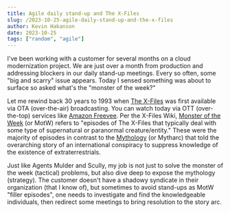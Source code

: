 ```yaml
---
title: Agile daily stand-up and The X-Files
slug: /2023-10-25-agile-daily-stand-up-and-the-x-files
author: Kevin Hakanson
date: 2023-10-25
tags: ["random", "agile"]
---
```


I've been working with a customer for several months on a cloud modernization project.  We are just over a month from production and addressing blockers in our daily stand-up meetings.  Every so often, some "big and scarry" issue appears.  Today I sensed something was about to surface so asked what's the "monster of the week?"

Let me rewind back 30 years to 1993 when [The X-Files](https://www.imdb.com/title/tt0106179/) was first available via OTA (over-the-air) broadcasting.  You can watch today via OTT (over-the-top) services like [Amazon Freevee](https://www.amazon.com/gp/video/splash/freevee_findus). Per the X-Files Wiki, [Monster of the Week](https://x-files.fandom.com/wiki/Monster_of_the_Week) (or MotW) refers to "episodes of The X-Files that typically deal with some type of supernatural or paranormal creature/entity."  These were the majority of episodes in contrast to the [Mythology](https://x-files.fandom.com/wiki/Mythology) (or Mytharc) that told the overarching story of an international conspiracy to suppress knowledge of the existence of extraterrestrials.

Just like Agents Mulder and Scully, my job is not just to solve the monster of the week (tactical) problems, but also dive deep to expose the mythology (strategy).  The customer doesn't have a shadowy syndicate in their organization (that I know of), but sometimes to avoid stand-ups as MotW "filler episodes", one needs to investigate and find the knowledgeable individuals, then redirect some meetings to bring resolution to the story arc.